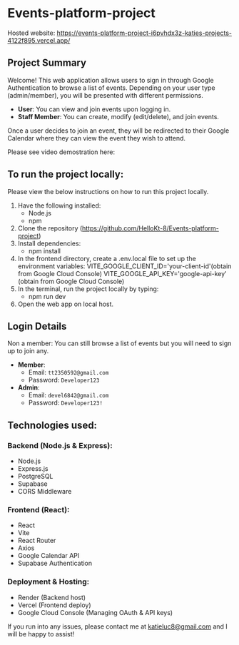 # Events-platform-project

Hosted website: https://events-platform-project-i6pvhdx3z-katies-projects-4122f895.vercel.app/

## Project Summary
Welcome! This web application allows users to sign in through Google Authentication to browse a list of events. Depending on your user type (admin/member), you will be presented with different permissions. 

- **User**: You can view and join events upon logging in.
- **Staff Member**: You can create, modify (edit/delete), and join events.

Once a user decides to join an event, they will be redirected to their Google Calendar where they can view the event they wish to attend.

Please see video demostration here: 


## To run the project locally: 
Please view the below instructions on how to run this project locally. 
1. Have the following installed:
   - Node.js
   - npm
2. Clone the repository (https://github.com/HelloKt-8/Events-platform-project)
3. Install dependencies:
   - npm install
4. In the frontend directory, create a .env.local file to set up the environment variables:
   VITE_GOOGLE_CLIENT_ID='your-client-id'(obtain from Google Cloud Console)
   VITE_GOOGLE_API_KEY='google-api-key' (obtain from Google Cloud Console)
5. In the terminal, run the project locally by typing:
   - npm run dev
6. Open the web app on local host.

## Login Details
Non a member: You can still browse a list of events but you will need to sign up to join any. 
- **Member**:
  - Email: `tt2350592@gmail.com`
  - Password: `Developer123`
- **Admin**:
  - Email: `devel6842@gmail.com`
  - Password: `Developer123!`

## Technologies used: 
### Backend (Node.js & Express): 
- Node.js
- Express.js
- PostgreSQL
- Supabase
- CORS Middleware

### Frontend (React):
- React
- Vite
- React Router
- Axios
- Google Calendar API
- Supabase Authentication

### Deployment & Hosting: 
- Render (Backend host)
- Vercel (Frontend deploy)
- Google Cloud Console (Managing OAuth & API keys)

If you run into any issues, please contact me at katieluc8@gmail.com and I will be happy to assist!
